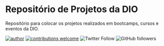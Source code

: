 # Repositório de Projetos da DIO
Repositório para colocar os projetos realizados em bootcamps, cursos e eventos da DIO.

[![author](https://img.shields.io/badge/Autora-Roberta%20Ferreira-red)](https://www.linkedin.com/in/robertaferreira91)
[![contributions welcome](https://img.shields.io/badge/Contribui%C3%A7%C3%B5es-Bem--Vindos-green?style=flat)](https://github.com/prfs91/cursos-dio/issues)
![Twitter Follow](https://img.shields.io/twitter/follow/prfs91?label=Seguir&style=social)
![GitHub followers](https://img.shields.io/github/followers/prfs91?label=Seguir&style=social)

